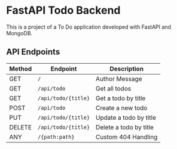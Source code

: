# FastAPI Todo Backend

This is a project of a To Do application developed with FastAPI and MongoDB.




## API Endpoints

| Method | Endpoint              | Description                  |
|--------|-----------------------|------------------------------|
| GET    | `/`                   | Author Message               |
| GET    | `/api/todo`           | Get all todos                |
| GET    | `/api/todo/{title}`   | Get a todo by title          |
| POST   | `/api/todo`           | Create a new todo            |
| PUT    | `/api/todo/{title}`   | Update a todo by title       |
| DELETE | `/api/todo/{title}`   | Delete a todo by title       |
| ANY    | `/{path:path}`        | Custom 404 Handling          |


